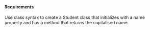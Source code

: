 #### Requirements
Use class syntax to create a Student class that initializes with a name property and has a method that returns the capitalised name.